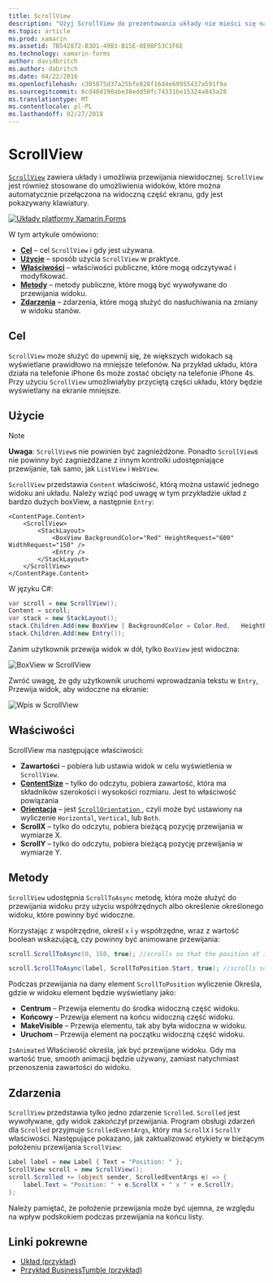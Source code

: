 ```yaml
---
title: ScrollView
description: "Użyj ScrollView do prezentowania układy nie mieści się na tylko jedną ekranu, a zawartość zwolnić miejsce na klawiaturze."
ms.topic: article
ms.prod: xamarin
ms.assetid: 7B542872-B3D1-49B3-B15E-0E98F53C1F6E
ms.technology: xamarin-forms
author: davidbritch
ms.author: dabritch
ms.date: 04/22/2016
ms.openlocfilehash: c305075d37a25bfe828f16d4e69955437a591f9a
ms.sourcegitcommit: 6cd40d190abe38edd50fc74331be15324a845a28
ms.translationtype: MT
ms.contentlocale: pl-PL
ms.lasthandoff: 02/27/2018
---
```

# <a name="scrollview"></a>ScrollView

[`ScrollView`](https://developer.xamarin.com/api/type/Xamarin.Forms.ScrollView/) zawiera układy i umożliwia przewijania niewidocznej. `ScrollView` jest również stosowane do umożliwienia widoków, które można automatycznie przełączona na widoczną część ekranu, gdy jest pokazywany klawiatury.

[ ![](scroll-view-images/layouts-sml.png "Układy platformy Xamarin.Forms")](scroll-view-images/layouts.png "układów platformy Xamarin.Forms")

W tym artykule omówiono:

- **[Cel](#Purpose)**  &ndash; cel `ScrollView` i gdy jest używana.
- **[Użycie](#Usage)**  &ndash; sposób użycia `ScrollView` w praktyce.
- **[Właściwości](#Properties)**  &ndash; właściwości publiczne, które mogą odczytywać i modyfikować.
- **[Metody](#Methods)**  &ndash; metody publiczne, które mogą być wywoływane do przewijania widoku.
- **[Zdarzenia](#Events)**  &ndash; zdarzenia, które mogą służyć do nasłuchiwania na zmiany w widoku stanów.

## <a name="purpose"></a>Cel

`ScrollView` może służyć do upewnij się, że większych widokach są wyświetlane prawidłowo na mniejsze telefonów. Na przykład układu, która działa na telefonie iPhone 6s może zostać obcięty na telefonie iPhone 4s. Przy użyciu `ScrollView` umożliwiałyby przyciętą części układu, który będzie wyświetlany na ekranie mniejsze.

## <a name="usage"></a>Użycie

> [!NOTE]
> **Uwaga**: `ScrollView`s nie powinien być zagnieżdżone. Ponadto `ScrollView`s nie powinny być zagnieżdżane z innym kontrolki udostępniające przewijanie, tak samo, jak `ListView` i `WebView`.

`ScrollView` przedstawia `Content` właściwość, którą można ustawić jednego widoku ani układu. Należy wziąć pod uwagę w tym przykładzie układ z bardzo dużych boxView, a następnie `Entry`:

```xaml
<ContentPage.Content>
    <ScrollView>
        <StackLayout>
            <BoxView BackgroundColor="Red" HeightRequest="600" WidthRequest="150" />
            <Entry />
        </StackLayout>
    </ScrollView>
</ContentPage.Content>
```

W języku C#:

```csharp
var scroll = new ScrollView();
Content = scroll;
var stack = new StackLayout();
stack.Children.Add(new BoxView { BackgroundColor = Color.Red,   HeightRequest = 600, WidthRequest = 600 });
stack.Children.Add(new Entry());
```

Zanim użytkownik przewija widok w dół, tylko `BoxView` jest widoczna:

![](scroll-view-images/scroll-start.png "BoxView w ScrollView")

Zwróć uwagę, że gdy użytkownik uruchomi wprowadzania tekstu w `Entry`, Przewija widok, aby widoczne na ekranie:

![](scroll-view-images/scroll-end.png "Wpis w ScrollView")

## <a name="properties"></a>Właściwości

ScrollView ma następujące właściwości:

- **Zawartości** &ndash; pobiera lub ustawia widok w celu wyświetlenia w `ScrollView`.
- **[ContentSize](https://developer.xamarin.com/api/type/Xamarin.Forms.Size/)**  &ndash; tylko do odczytu, pobiera zawartość, która ma składników szerokości i wysokości rozmiaru. Jest to właściwość powiązania
- **[Orientacja](https://developer.xamarin.com/api/type/Xamarin.Forms.ScrollOrientation/)**  &ndash; jest [ `ScrollOrientation` ](https://developer.xamarin.com/api/type/Xamarin.Forms.ScrollOrientation/), czyli może być ustawiony na wyliczenie `Horizontal`, `Vertical`, lub `Both`.
- **ScrollX** &ndash; tylko do odczytu, pobiera bieżącą pozycję przewijania w wymiarze X.
- **ScrollY** &ndash; tylko do odczytu, pobiera bieżącą pozycję przewijania w wymiarze Y.

## <a name="methods"></a>Metody

`ScrollView` udostępnia `ScrollToAsync` metodę, która może służyć do przewijania widoku przy użyciu współrzędnych albo określenie określonego widoku, które powinny być widoczne.

Korzystając z współrzędne, określ `x` i `y` współrzędne, wraz z wartość boolean wskazującą, czy powinny być animowane przewijania:

```csharp
scroll.ScrollToAsync(0, 150, true); //scrolls so that the position at 150px from the top is visible

scroll.ScrollToAsync(label, ScrollToPosition.Start, true); //scrolls so that the label is at the start of the list
```

Podczas przewijania na dany element `ScrollToPosition` wyliczenie Określa, gdzie w widoku element będzie wyświetlany jako:

- **Centrum** &ndash; Przewija elementu do środka widoczną część widoku.
- **Końcowy** &ndash; Przewija element na końcu widoczną część widoku.
- **MakeVisible** &ndash; Przewija elementu, tak aby była widoczna w widoku.
- **Uruchom** &ndash; Przewija element na początku widoczną część widoku.

`IsAnimated` Właściwość określa, jak być przewijane widoku. Gdy ma wartość true, smooth animacji będzie używany, zamiast natychmiast przenoszenia zawartości do widoku.

## <a name="events"></a>Zdarzenia

`ScrollView` przedstawia tylko jedno zdarzenie `Scrolled`. `Scrolled` jest wywoływane, gdy widok zakończył przewijania. Program obsługi zdarzeń dla `Scrolled` przyjmuje `ScrolledEventArgs`, który ma `ScrollX` i `ScrollY` właściwości. Następujące pokazano, jak zaktualizować etykiety w bieżącym położeniu przewijania `ScrollView`:

```csharp
Label label = new Label { Text = "Position: " };
ScrollView scroll = new ScrollView();
scroll.Scrolled += (object sender, ScrolledEventArgs e) => {
    label.Text = "Position: " + e.ScrollX + " x " + e.ScrollY;
};
```

Należy pamiętać, że położenie przewijania może być ujemna, ze względu na wpływ podskokiem podczas przewijania na końcu listy.


## <a name="related-links"></a>Linki pokrewne

- [Układ (przykład)](https://developer.xamarin.com/samples/xamarin-forms/UserInterface/Layout/)
- [Przykład BusinessTumble (przykład)](https://developer.xamarin.com/samples/xamarin-forms/UserInterface/BusinessTumble/)
